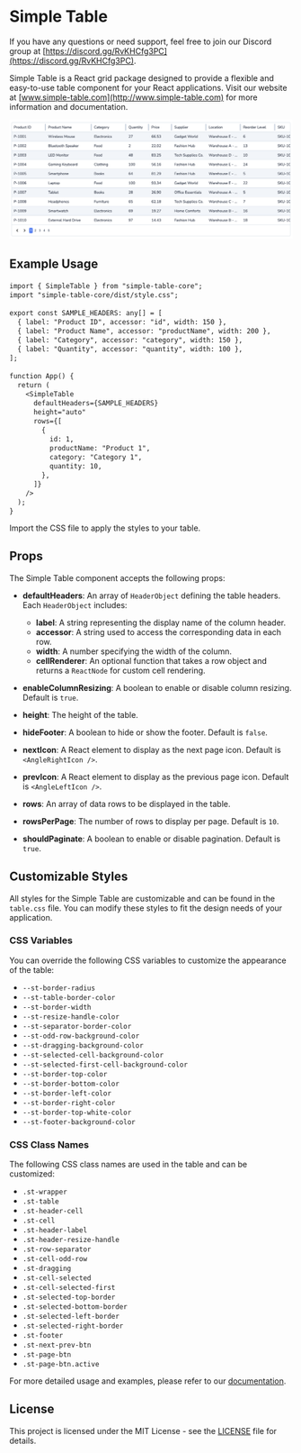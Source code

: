 # Simple Table

If you have any questions or need support, feel free to join our Discord group at [https://discord.gg/RvKHCfg3PC](https://discord.gg/RvKHCfg3PC).

Simple Table is a React grid package designed to provide a flexible and easy-to-use table component for your React applications. Visit our website at [www.simple-table.com](http://www.simple-table.com) for more information and documentation.

![Simple Table Example](assets/table-example.png)

## Example Usage

```tsx
import { SimpleTable } from "simple-table-core";
import "simple-table-core/dist/style.css";

export const SAMPLE_HEADERS: any[] = [
  { label: "Product ID", accessor: "id", width: 150 },
  { label: "Product Name", accessor: "productName", width: 200 },
  { label: "Category", accessor: "category", width: 150 },
  { label: "Quantity", accessor: "quantity", width: 100 },
];

function App() {
  return (
    <SimpleTable
      defaultHeaders={SAMPLE_HEADERS}
      height="auto"
      rows={[
        {
          id: 1,
          productName: "Product 1",
          category: "Category 1",
          quantity: 10,
        },
      ]}
    />
  );
}
```

Import the CSS file to apply the styles to your table.

## Props

The Simple Table component accepts the following props:

- **defaultHeaders**: An array of `HeaderObject` defining the table headers. Each `HeaderObject` includes:

  - **label**: A string representing the display name of the column header.
  - **accessor**: A string used to access the corresponding data in each row.
  - **width**: A number specifying the width of the column.
  - **cellRenderer**: An optional function that takes a row object and returns a `ReactNode` for custom cell rendering.

- **enableColumnResizing**: A boolean to enable or disable column resizing. Default is `true`.
- **height**: The height of the table.
- **hideFooter**: A boolean to hide or show the footer. Default is `false`.
- **nextIcon**: A React element to display as the next page icon. Default is `<AngleRightIcon />`.
- **prevIcon**: A React element to display as the previous page icon. Default is `<AngleLeftIcon />`.
- **rows**: An array of data rows to be displayed in the table.
- **rowsPerPage**: The number of rows to display per page. Default is `10`.
- **shouldPaginate**: A boolean to enable or disable pagination. Default is `true`.

## Customizable Styles

All styles for the Simple Table are customizable and can be found in the `table.css` file. You can modify these styles to fit the design needs of your application.

### CSS Variables

You can override the following CSS variables to customize the appearance of the table:

- `--st-border-radius`
- `--st-table-border-color`
- `--st-border-width`
- `--st-resize-handle-color`
- `--st-separator-border-color`
- `--st-odd-row-background-color`
- `--st-dragging-background-color`
- `--st-selected-cell-background-color`
- `--st-selected-first-cell-background-color`
- `--st-border-top-color`
- `--st-border-bottom-color`
- `--st-border-left-color`
- `--st-border-right-color`
- `--st-border-top-white-color`
- `--st-footer-background-color`

### CSS Class Names

The following CSS class names are used in the table and can be customized:

- `.st-wrapper`
- `.st-table`
- `.st-header-cell`
- `.st-cell`
- `.st-header-label`
- `.st-header-resize-handle`
- `.st-row-separator`
- `.st-cell-odd-row`
- `.st-dragging`
- `.st-cell-selected`
- `.st-cell-selected-first`
- `.st-selected-top-border`
- `.st-selected-bottom-border`
- `.st-selected-left-border`
- `.st-selected-right-border`
- `.st-footer`
- `.st-next-prev-btn`
- `.st-page-btn`
- `.st-page-btn.active`

For more detailed usage and examples, please refer to our [documentation](http://www.simple-table.com/docs).

## License

This project is licensed under the MIT License - see the [LICENSE](LICENSE) file for details.
